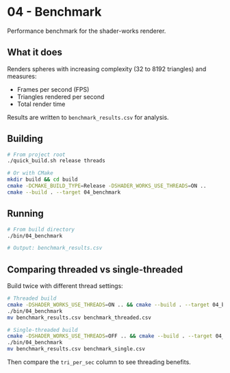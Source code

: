 # 04 - Benchmark

Performance benchmark for the shader-works renderer.

## What it does

Renders spheres with increasing complexity (32 to 8192 triangles) and measures:
- Frames per second (FPS)
- Triangles rendered per second
- Total render time

Results are written to `benchmark_results.csv` for analysis.

## Building

```bash
# From project root
./quick_build.sh release threads

# Or with CMake
mkdir build && cd build
cmake -DCMAKE_BUILD_TYPE=Release -DSHADER_WORKS_USE_THREADS=ON ..
cmake --build . --target 04_benchmark
```

## Running

```bash
# From build directory
./bin/04_benchmark

# Output: benchmark_results.csv
```

## Comparing threaded vs single-threaded

Build twice with different thread settings:

```bash
# Threaded build
cmake -DSHADER_WORKS_USE_THREADS=ON .. && cmake --build . --target 04_benchmark
./bin/04_benchmark
mv benchmark_results.csv benchmark_threaded.csv

# Single-threaded build
cmake -DSHADER_WORKS_USE_THREADS=OFF .. && cmake --build . --target 04_benchmark
./bin/04_benchmark
mv benchmark_results.csv benchmark_single.csv
```

Then compare the `tri_per_sec` column to see threading benefits.
